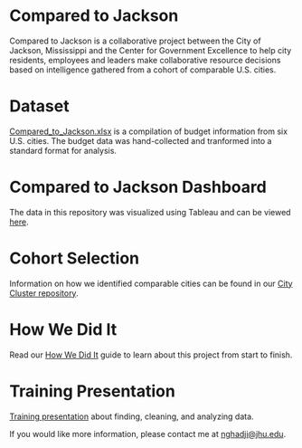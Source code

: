 # Compared to Jackson

Compared to Jackson is a collaborative project between the City of Jackson, Mississippi and the Center for Government Excellence to help city residents, employees and leaders make collaborative resource decisions based on intelligence gathered from a cohort of comparable U.S. cities.

# Dataset
[Compared_to_Jackson.xlsx](/Compared_to_Jackson.xlsx) is a compilation of budget information from six U.S. cities. The budget data was hand-collected and tranformed into a standard format for analysis.

# Compared to Jackson Dashboard
The data in this repository was visualized using Tableau and can be viewed [here](http://labs.centerforgov.org/projects/kickstarts/index_jackson.html).

# Cohort Selection
Information on how we identified comparable cities can be found in our [City Cluster repository](https://github.com/govex/city-cluster).

# How We Did It
Read our [How We Did It](https://github.com/govex/Jackson/blob/master/Jackson%20-%20How%20We%20Did%20It.pdf) guide to learn about this project from start to finish.

# Training Presentation
[Training presentation](https://github.com/govex/Jackson/blob/master/Jackson%20MS%20Training%20Presentation.pdf) about finding, cleaning, and analyzing data. 

If you would like more information, please contact me at nghadji@jhu.edu.
